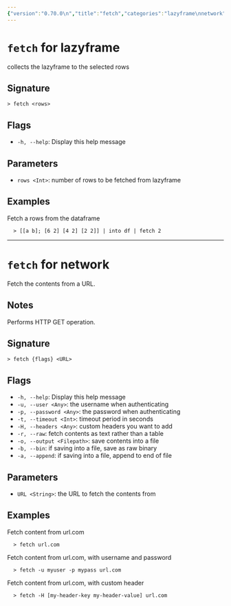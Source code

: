 ```yaml
---
{"version":"0.70.0\n","title":"fetch","categories":"lazyframe\nnetwork","usage":"collects the lazyframe to the selected rows\nFetch the contents from a URL.\n"}
---
```

<!-- THIS FILE IS GENERATED BY update_book_commands.cjs USING NUSHELL'S HELP COMMANDS.
REFRAIN FROM EDITING IT MANUALLY.-->
# <code>fetch</code> for lazyframe

<div class='command-title'>collects the lazyframe to the selected rows</div>

## Signature

```> fetch <rows>```

## Flags

 * ```-h, --help```: Display this help message
## Parameters

 * ```rows <Int>```: number of rows to be fetched from lazyframe
## Examples

  Fetch a rows from the dataframe
```shell
  > [[a b]; [6 2] [4 2] [2 2]] | into df | fetch 2
```

---
# <code>fetch</code> for network

<div class='command-title'>Fetch the contents from a URL.</div>

## Notes

Performs HTTP GET operation.

## Signature

```> fetch {flags} <URL>```

## Flags

 * ```-h, --help```: Display this help message
 * ```-u, --user <Any>```: the username when authenticating
 * ```-p, --password <Any>```: the password when authenticating
 * ```-t, --timeout <Int>```: timeout period in seconds
 * ```-H, --headers <Any>```: custom headers you want to add 
 * ```-r, --raw```: fetch contents as text rather than a table
 * ```-o, --output <Filepath>```: save contents into a file
 * ```-b, --bin```: if saving into a file, save as raw binary
 * ```-a, --append```: if saving into a file, append to end of file
## Parameters

 * ```URL <String>```: the URL to fetch the contents from
## Examples

  Fetch content from url.com
```shell
  > fetch url.com
```
  Fetch content from url.com, with username and password
```shell
  > fetch -u myuser -p mypass url.com
```
  Fetch content from url.com, with custom header
```shell
  > fetch -H [my-header-key my-header-value] url.com
```


